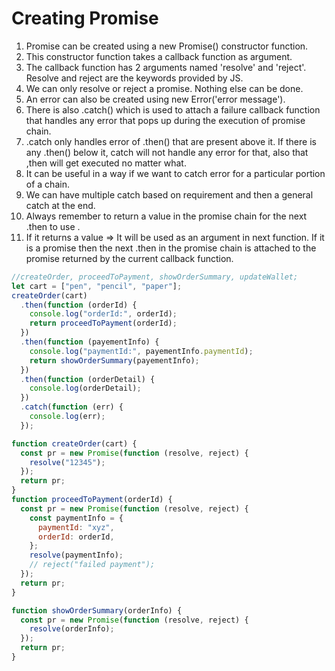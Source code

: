 # Creating Promise

1. Promise can be created using a new Promise() constructor function.
2. This constructor function takes a callback function as argument. 
3. The callback function has 2 arguments named 'resolve' and 'reject'. Resolve and reject are the keywords provided by JS.
4. We can only resolve or reject a promise. Nothing else can be done.
5. An error can also be created using new Error('error message').
6. There is also .catch() which is used to attach a failure callback function that handles any error that pops up during the execution of promise chain.
7. .catch only handles error of .then() that are present above it. If there is any .then() below it, catch will not handle any error for that, also that ,then will get executed no matter what.
8. It can be useful in a way if we want to catch error for a particular portion of a chain.
9. We can have multiple catch based on requirement and then a general catch at the end.
10. Always remember to return a value in the promise chain for the next .then to use .
11. If it returns a value => It will be  used as an argument in next function. If it is a promise then the next .then in the promise chain is attached to the promise returned by the current callback function.

```jsx
//createOrder, proceedToPayment, showOrderSummary, updateWallet;
let cart = ["pen", "pencil", "paper"];
createOrder(cart)
  .then(function (orderId) {
    console.log("orderId:", orderId);
    return proceedToPayment(orderId);
  })
  .then(function (payementInfo) {
    console.log("paymentId:", payementInfo.paymentId);
    return showOrderSummary(payementInfo);
  })
  .then(function (orderDetail) {
    console.log(orderDetail);
  })
  .catch(function (err) {
    console.log(err);
  });

function createOrder(cart) {
  const pr = new Promise(function (resolve, reject) {
    resolve("12345");
  });
  return pr;
}
function proceedToPayment(orderId) {
  const pr = new Promise(function (resolve, reject) {
    const paymentInfo = {
      paymentId: "xyz",
      orderId: orderId,
    };
    resolve(paymentInfo);
    // reject("failed payment");
  });
  return pr;
}

function showOrderSummary(orderInfo) {
  const pr = new Promise(function (resolve, reject) {
    resolve(orderInfo);
  });
  return pr;
}

```